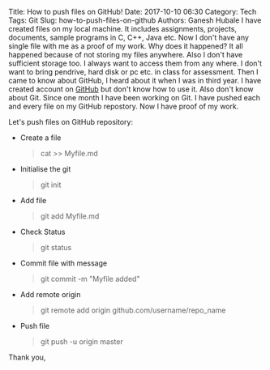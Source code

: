 Title: How to push files on GitHub!
Date: 2017-10-10 06:30
Category: Tech
Tags: Git
Slug: how-to-push-files-on-github
Authors: Ganesh Hubale
I have created files on my local machine. It includes assignments, projects, documents, sample programs in C, C++, Java etc. Now I don't have any single file with me as a proof of my work. Why does it happened? It all happened because of not storing my files anywhere. Also I don't have sufficient storage too. I always want to access them from any where. I don't want to bring pendrive, hard disk or pc etc. in class for assessment. Then I came to know about GitHub, I heard about it when I was in third year. I have created account on [GitHub](https://github.com) but don't know how to use it. Also don't know about Git. Since one month I have been working on Git. I have pushed each and every file on my GitHub repostory. Now I have proof of my work.

Let's push files on GitHub repository:

*   Create a file

    > cat >> Myfile.md

*   Initialise the git

    > git init

*   Add file

    > git add Myfile.md

*   Check Status

    > git status

*   Commit file with message

    > git commit -m "Myfile added"

*   Add remote origin

    > git remote add origin github.com/username/repo_name

*   Push file

    > git push -u origin master

Thank you,


